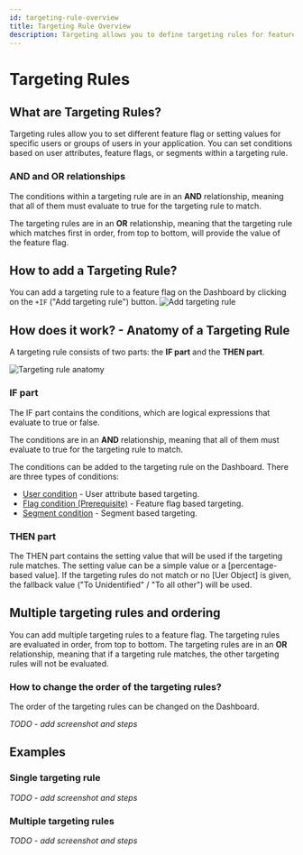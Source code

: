 ```yaml
---
id: targeting-rule-overview
title: Targeting Rule Overview
description: Targeting allows you to define targeting rules for feature flags. This way you can target a specific user group with a specific feature.
---
```


# Targeting Rules

## What are Targeting Rules?

Targeting rules allow you to set different feature flag or setting values for specific users or groups of users in your application. You can set conditions based on user attributes, feature flags, or segments within a targeting rule.


### AND and OR relationships

The conditions within a targeting rule are in an **AND** relationship, meaning that all of them must evaluate to true for the targeting rule to match.

The targeting rules are in an **OR** relationship, meaning that the targeting rule which matches first in order, from top to bottom, will provide the value of the feature flag.

## How to add a Targeting Rule?

You can add a targeting rule to a feature flag on the Dashboard by clicking on the `+IF` ("Add targeting rule") button.
![Add targeting rule](/assets/targeting/targeting-rule/add-rule.jpg)

## How does it work? - Anatomy of a Targeting Rule

A targeting rule consists of two parts: the **IF part** and the **THEN part**.

![Targeting rule anatomy](/assets/targeting/targeting-rule/targeting-rule.jpg)

### IF part

The IF part contains the conditions, which are logical expressions that evaluate to true or false.

The conditions are in an **AND** relationship, meaning that all of them must evaluate to true for the targeting rule to match.

The conditions can be added to the targeting rule on the Dashboard. There are three types of conditions:
- [User condition](/targeting/targeting-rules/user-condition) - User attribute based targeting.
- [Flag condition (Prerequisite)](/targeting/targeting-rules/) - Feature flag based targeting.
- [Segment condition](/targeting/targeting-rules/segment-condition) - Segment based targeting.

### THEN part

The THEN part contains the setting value that will be used if the targeting rule matches. The setting value can be a simple value or a [percentage-based value].
If the targeting rules do not match or no [Uer Object] is given, the fallback value ("To Unidentified" / "To all other") will be used.

## Multiple targeting rules and ordering
You can add multiple targeting rules to a feature flag. The targeting rules are evaluated in order, from top to bottom.
The targeting rules are in an **OR** relationship, meaning that if a targeting rule matches, the other targeting rules will not be evaluated.

### How to change the order of the targeting rules?

The order of the targeting rules can be changed on the Dashboard.

*TODO - add screenshot and steps*

## Examples

### Single targeting rule

*TODO - add screenshot and steps*

### Multiple targeting rules

*TODO - add screenshot and steps*